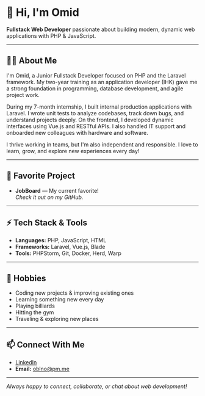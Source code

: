 # 👋 Hi, I'm Omid

**Fullstack Web Developer** passionate about building modern, dynamic web applications with PHP & JavaScript.

---

## 🧑‍💻 About Me

I'm Omid, a Junior Fullstack Developer focused on PHP and the Laravel framework. My two-year training as an application developer (IHK) gave me a strong foundation in programming, database development, and agile project work.

During my 7-month internship, I built internal production applications with Laravel. I wrote unit tests to analyze codebases, track down bugs, and understand projects deeply. On the frontend, I developed dynamic interfaces using Vue.js and RESTful APIs. I also handled IT support and onboarded new colleagues with hardware and software.

I thrive working in teams, but I'm also independent and responsible. I love to learn, grow, and explore new experiences every day!

---

## 🚀 Favorite Project

- **JobBoard** — My current favorite!  
  _Check it out on my GitHub._

---

## ⚡ Tech Stack & Tools

- **Languages:** PHP, JavaScript, HTML
- **Frameworks:** Laravel, Vue.js, Blade
- **Tools:** PHPStorm, Git, Docker, Herd, Warp

---

## 🌱 Hobbies

- Coding new projects & improving existing ones
- Learning something new every day
- Playing billiards
- Hitting the gym
- Traveling & exploring new places

---

## 📫 Connect With Me

- [LinkedIn](https://www.linkedin.com/in/omidbl/)
- **Email:** oblno@pm.me

---

_Always happy to connect, collaborate, or chat about web development!_
